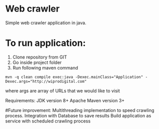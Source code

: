 # Web crawler
Simple web crawler application in java.

# To run application:
1. Clone repository from GIT
2. Go inside project folder
3. Run following maven command

```
mvn -q clean compile exec:java -Dexec.mainClass="Application" -Dexec.args="http://wiprodigital.com"
```
where args are array of URLs that we would like to visit

Requirements:
JDK version 8+
Apache Maven version 3+


#Future improvement:
Multithreading implementation to speed crawling process.
Integration with Database to save results
Build application as service with scheduled crawling process
